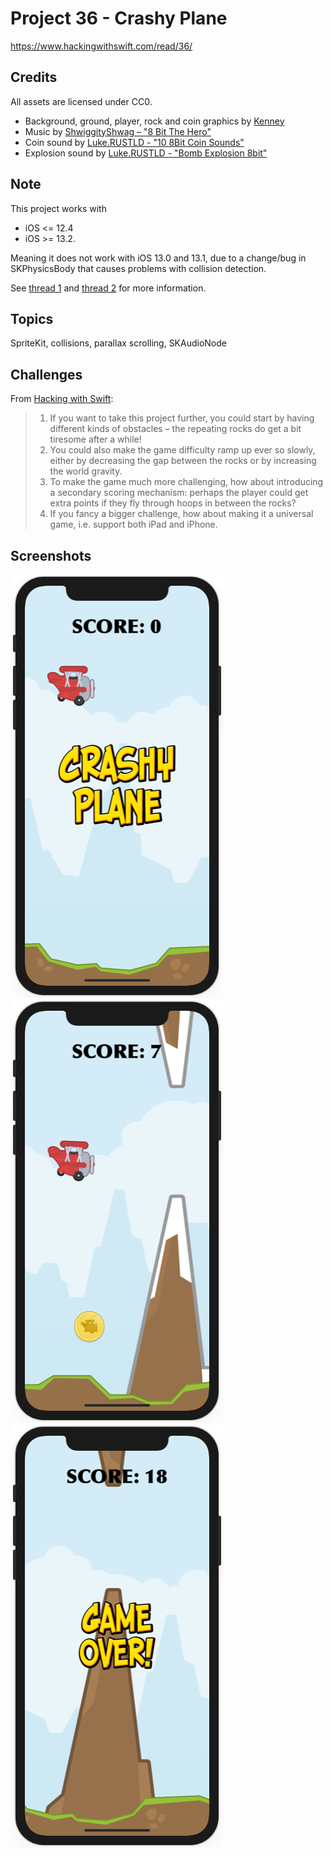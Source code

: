 # Project 36 - Crashy Plane

https://www.hackingwithswift.com/read/36/

## Credits

All assets are licensed under CC0.

- Background, ground, player, rock and coin graphics by [Kenney](http://opengameart.org/content/tappy-plane)
- Music by [ShwiggityShwag – "8 Bit The Hero"](http://opengameart.org/content/8-bit-the-hero)
- Coin sound by [Luke.RUSTLD - "10 8Bit Coin Sounds"](http://opengameart.org/content/10-8bit-coin-sounds)
- Explosion sound by [Luke.RUSTLD - "Bomb Explosion 8bit"](http://opengameart.org/content/bombexplosion8bit)

## Note

This project works with
- iOS <= 12.4
- iOS >= 13.2.

Meaning it does not work with iOS 13.0 and 13.1, due to a change/bug in SKPhysicsBody that causes problems with collision detection.

See [thread 1](https://forums.developer.apple.com/thread/123130) and [thread 2](https://forums.developer.apple.com/thread/123998) for more information.

## Topics

SpriteKit, collisions, parallax scrolling, SKAudioNode

## Challenges

From [Hacking with Swift](https://www.hackingwithswift.com/read/36/8/wrap-up):
>1. If you want to take this project further, you could start by having different kinds of obstacles – the repeating rocks do get a bit tiresome after a while!
>2. You could also make the game difficulty ramp up ever so slowly, either by decreasing the gap between the rocks or by increasing the world gravity.
>3. To make the game much more challenging, how about introducing a secondary scoring mechanism: perhaps the player could get extra points if they fly through hoops in between the rocks?
>4. If you fancy a bigger challenge, how about making it a universal game, i.e. support both iPad and iPhone.

## Screenshots

![screenshot1](screenshots/screen01.png)
![screenshot2](screenshots/screen02.png)
![screenshot3](screenshots/screen03.png)

